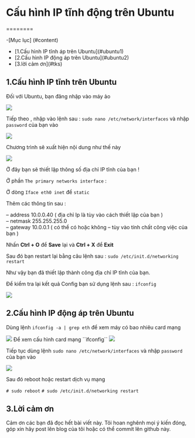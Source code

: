 # Cấu hình IP tĩnh động trên Ubuntu
========

-[Mục lục] (#content)
<ul>
<li> [1.Cấu hình IP tĩnh áp trên Ubuntu](#ubuntu1) </li>
<li> [2.Cấu hình IP động áp trên Ubuntu](#ubuntu2) </li>
<li> [3.lời cảm ơn](#tks) </li>
</ul>

<a name="ubuntu1"></a>
## 1.Cấu hình IP tĩnh trên Ubuntu

 Đối với Ubuntu, bạn đăng nhập vào máy ảo

<img src=http://i.imgur.com/4W8ioxn.png>

Tiếp theo , nhập vào lệnh sau  :  ``sudo nano /etc/network/interfaces`` và nhập ``password`` của bạn vào

<img src=http://i.imgur.com/9GOEMVw.png>

Chương trình sẽ xuất hiện nội dung như thế này

<img src=http://i.imgur.com/v2Pbp5d.png>

Ở đây bạn sẽ thiết lập thông số địa chỉ IP tĩnh của bạn !

Ở phần ``The primary networks interface`` :

Ở dòng ``Iface eth0 inet`` để ``static``

Thêm các thông tin sau :

– address 10.0.0.40    ( địa chỉ Ip là tùy vào cách thiết lập của bạn )    
– netmask 255.255.255.0  
– gateway 10.0.0.1   ( có thể có hoặc không – tùy vào tính chất công việc của bạn )

Nhấn **Ctrl + O** để **Save** lại và **Ctrl + X** để **Exit** 

Sau đó bạn restart lại bằng câu lệnh sau :   ``sudo /etc/init.d/networking restart``

Như vậy bạn đã thiết lập thành công địa chỉ IP tĩnh của bạn.

Để kiểm tra lại kết quả Config bạn sử dụng lệnh sau :  ``ifconfig``

<img src=http://i.imgur.com/uTAbNcW.png>

<a name="ubuntu2"></a>
## 2.Cấu hình IP động áp trên Ubuntu

Dùng lệnh  ``ifconfig -a | grep eth`` để xem máy có bao nhiêu card mạng

<img src=http://i.imgur.com/Ohh0X7G.png>
Để xem cấu hình card mạng ``ifconfig``

<img src=http://i.imgur.com/ibbc3SI.png>

Tiếp tục dùng lệnh  ``sudo nano /etc/network/interfaces`` và nhập ``password`` của bạn vào

<img src=http://i.imgur.com/gSc4Hb6.png>

Sau đó reboot hoặc restart dịch vụ mạng

 ``# sudo reboot``
``# sudo /etc/init.d/networking restart``

<a name="tks"></a>
## 3.Lời cảm ơn
Cảm ơn các bạn đã đọc hết bài viết này. Tôi hoan nghênh mọi ý kiến đóng, góp xin hãy post lên blog của tôi hoặc có thể commit lên github này.


